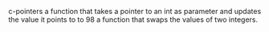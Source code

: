 c-pointers
 a function that takes a pointer to an int as parameter and updates the value it points to to 98
 a function that swaps the values of two integers.
